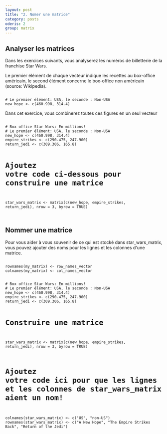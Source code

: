 ```yaml
---
layout: post
title: "2. Nomer une matrice"
category: posts
oderis: 2
group: matrix
---
```

<script async src="https://www.googletagmanager.com/gtag/js?id=UA-15159522-6"></script>
<script>
  window.dataLayer = window.dataLayer || [];
  function gtag(){dataLayer.push(arguments);}
  gtag('js', new Date());

  gtag('config', 'UA-15159522-6');
</script>

<h2>Analyser les matrices</h2>


Dans les exercices suivants, vous analyserez les numéros de billetterie de la franchise Star Wars.

Le premier élément de chaque vecteur indique les recettes au box-office américain, le second élément concerne le box-office non américain (source: Wikipedia).

<pre><code>
# Le premier élément: USA, le seconde : Non-USA
new_hope <- c(460.998, 314.4)
</code></pre>

Dans cet exercice, vous combinerez toutes ces figures en un seul vecteur

<html>
<head>
<meta http-equiv="Content-Type" content="text/html; charset=utf-8" />
<style>
.dcl__index-module__console--2YAI1, .dcl__index-module__editor--m_p4P {font-size: 15px !important; }
.lm_header .lm_tab .lm_title {font-size: 15px !important;}
.dcl__Button-module__extra-small--2toEt, .dcl__Button-module__small--1VJc5 {font-size: 15px;}
</style>
</head>
        <body>
        	<script type="text/javascript" src="//cdn.datacamp.com/dcl-react.js.gz"></script>
			<div data-datacamp-exercise data-lang="r">
        	<code data-type="sample-code">
# Box office Star Wars: En millions!
# Le premier élément: USA, le seconde : Non-USA
new_hope <- c(460.998, 314.4)
empire_strikes <- c(290.475, 247.900)
return_jedi <- c(309.306, 165.8)

# Ajoutez votre code ci-dessous pour construire une matrice
star_wars_matrix <- matrix(c(new_hope, empire_strikes, return_jedi), nrow = 3, byrow = TRUE)

</code>
</div>
</body>
</html>

<h2>Nommer une matrice</h2>

Pour vous aider à vous souvenir de ce qui est stocké dans star_wars_matrix, vous pouvez ajouter des noms pour les lignes et les colonnes d'une matrice.

<pre><code>
rownames(my_matrix) <- row_names_vector
colnames(my_matrix) <- col_names_vector
</code></pre>

<html>
<head>
<meta http-equiv="Content-Type" content="text/html; charset=utf-8" />
<style>
.dcl__index-module__console--2YAI1, .dcl__index-module__editor--m_p4P {font-size: 15px !important; }
.lm_header .lm_tab .lm_title {font-size: 15px !important;}
.dcl__Button-module__extra-small--2toEt, .dcl__Button-module__small--1VJc5 {font-size: 15px;}
</style>
</head>
        <body>
        	<script type="text/javascript" src="//cdn.datacamp.com/dcl-react.js.gz"></script>
			<div data-datacamp-exercise data-lang="r">
        	<code data-type="sample-code">
# Box office Star Wars: En millions!
# Le premier élément: USA, le seconde : Non-USA
new_hope <- c(460.998, 314.4)
empire_strikes <- c(290.475, 247.900)
return_jedi <- c(309.306, 165.8)

# Construire une matrice
star_wars_matrix <- matrix(c(new_hope, empire_strikes, return_jedi), nrow = 3, byrow = TRUE)

# Ajoutez votre code ici pour que les lignes et les colonnes de star_wars_matrix aient un nom!
colnames(star_wars_matrix) <- c("US", "non-US")
rownames(star_wars_matrix) <- c("A New Hope", "The Empire Strikes Back", "Return of the Jedi")
</code>
</div>
</body>
</html>
